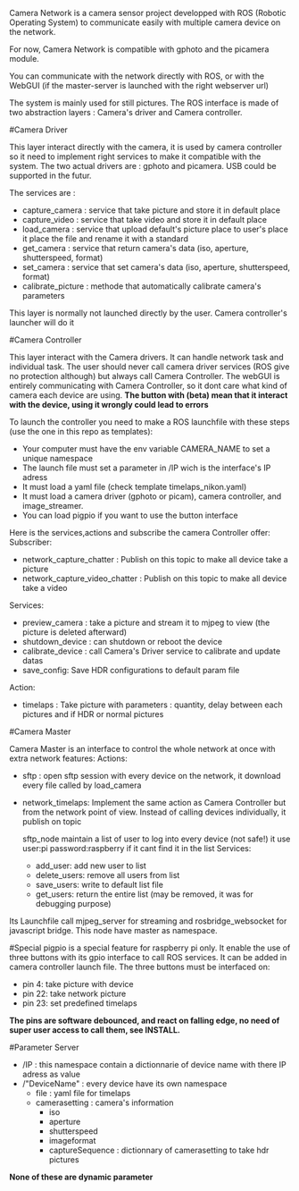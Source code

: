 Camera Network is a camera sensor project developped with ROS (Robotic Operating System) to communicate easily with multiple camera device on the network.

For now, Camera Network is compatible with gphoto and the picamera module.

You can communicate with the network directly with ROS, or with the WebGUI (if the master-server is launched with the right webserver url)

The system is mainly used for still pictures. The ROS interface is made of two abstraction layers : Camera's driver and Camera controller.

#Camera Driver

This layer interact directly with the camera, it is used by camera controller so it need to implement right services to make it compatible with the system. The two actual drivers are : gphoto and picamera. USB could be supported in the futur.

The services are :
* capture_camera : service that take picture and store it in default place
* capture_video : service that take video and store it in default place
* load_camera : service that upload default's picture place to user's place it place the file and rename it with a standard
* get_camera : service that return camera's data (iso, aperture, shutterspeed, format)
* set_camera : service that set camera's data (iso, aperture, shutterspeed, format)
* calibrate_picture : methode that automatically calibrate camera's parameters

This layer is normally not launched directly by the user. Camera controller's launcher will do it


#Camera Controller

This layer interact with the Camera drivers. It can handle network task and individual task. The user should never call camera driver services (ROS give no protection although) but always call Camera Controller. The webGUI is entirely communicating with Camera Controller, so it dont care what kind of camera each device are using. **The button with (beta) mean that it interact with the device, using it wrongly could lead to errors**

To launch the controller you need to make a ROS launchfile with these steps (use the one in this repo as templates):
- Your computer must have the env variable CAMERA_NAME to set a unique namespace
- The launch file must set a parameter in /IP wich is the interface's IP adress
- It must load a yaml file (check template timelaps_nikon.yaml)
- It must load a camera driver (gphoto or picam), camera controller, and image_streamer.
- You can load pigpio if you want to use the button interface

Here is the services,actions and subscribe the camera Controller offer:
Subscriber:
* network_capture_chatter : Publish on this topic to make all device take a picture
* network_capture_video_chatter : Publish on this topic to make all device take a video

Services:
* preview_camera : take a picture and stream it to mjpeg to view (the picture is deleted afterward)
* shutdown_device : can shutdown or reboot the device
* calibrate_device : call Camera's Driver service to calibrate and update datas
* save_config: Save HDR configurations to default param file

Action:
* timelaps : Take picture with parameters : quantity, delay between each pictures and if HDR or normal pictures

#Camera Master

Camera Master is an interface to control the whole network at once with extra network features:
Actions:
* sftp : open sftp session with every device on the network, it download every file called by load_camera
* network_timelaps: Implement the same action as Camera Controller but from the network point of view. Instead of calling devices individually, it publish on topic 

  sftp_node maintain a list of user to log into every device (not safe!) it use user:pi password:raspberry if it cant   find it in the list
  Services:
  * add_user: add new user to list
  * delete_users: remove all users from list
  * save_users: write to default list file
  * get_users: return the entire list (may be removed, it was for debugging purpose)

Its Launchfile call mjpeg_server for streaming and rosbridge_websocket for javascript bridge. 
This node have master as namespace.

#Special
pigpio is a special feature for raspberry pi only. It enable the use of three buttons with its gpio interface to call ROS services. It can be added in camera controller launch file. The three buttons must be interfaced on:
* pin 4: take picture with device
* pin 22: take network picture
* pin 23: set predefined timelaps

**The pins are software debounced, and react on falling edge, no need of super user access to call them, see INSTALL.**

#Parameter Server
* /IP : this namespace contain a dictionnarie of device name with there IP adress as value
* /"DeviceName" : every device have its own namespace
  * file : yaml file for timelaps
  * camerasetting : camera's information
    * iso
    * aperture
    * shutterspeed
    * imageformat
    * captureSequence : dictionnary of camerasetting to take hdr pictures

**None of these are dynamic parameter**


